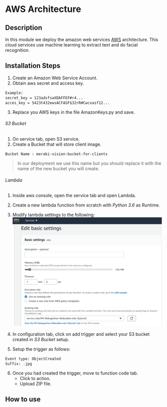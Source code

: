 # AWS Architecture
## Description

In this module we deploy the amazon web services [AWS](https://aws.amazon.com) architecture. This cloud services use machine learning to extract text and do facial recognition.

## Installation Steps

1. Create an Amazon Web Service Account.
2. Obtain aws secret and access key.
```
Example:
secret_key = 123adsfsaXDAFFEF#r4...
acces_key = 5423t432ewsACFASF$32rR#Cwcxasf12...

```
3. Replace you AWS keys in the file AmazonKeys.py and save.

###### S3 Bucket

1. On service tab, open S3 service. 
2. Create a Bucket that will store client image. 
```
Bucket Name : meraki-vision-bucket-for-clients
```
> In our deployment we use this name but you should replace it with the name of the new bucket you will create.




###### Lambda 

1. Inside aws console, open the service tab and open Lambda.
2. Create a new lambda function from scratch with *Python 3.6* as Runtime.
3. Modify lambda settings to the following:
![Image of Yaktocat](
https://github.com/MV-Automation/MV_Pandemic_Solution/blob/main/AWS/img/lambda_setup.png)

4. In configuration tab, click on add trigger and select your S3 bucket created in *S3 Bucket* setup. 
5. Setup the trigger as follows:
```
Event type: ObjectCreated
Suffix: .jpg
```
6. Once you had created the trigger, move to function code tab.
   - Click to action.
   - Upload ZIP file.




## How to use